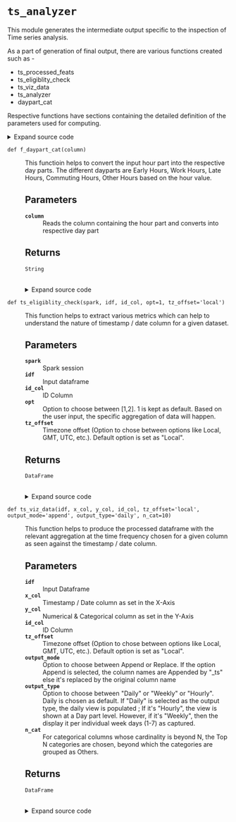 # <code>ts_analyzer</code>
<p>This module generates the intermediate output specific to the inspection of Time series analysis.</p>
<p>As a part of generation of final output, there are various functions created such as -</p>
<ul>
<li>ts_processed_feats</li>
<li>ts_eligiblity_check</li>
<li>ts_viz_data</li>
<li>ts_analyzer</li>
<li>daypart_cat</li>
</ul>
<p>Respective functions have sections containing the detailed definition of the parameters used for computing.</p>
<details class="source">
<summary>
<span>Expand source code</span>
</summary>
<pre>
```python
# coding=utf-8

"""This module generates the intermediate output specific to the inspection of Time series analysis.

As a part of generation of final output, there are various functions created such as -

- ts_processed_feats
- ts_eligiblity_check
- ts_viz_data
- ts_analyzer
- daypart_cat

Respective functions have sections containing the detailed definition of the parameters used for computing.

"""

import calendar
from anovos.shared.utils import (
    attributeType_segregation,
    ends_with,
    output_to_local,
    path_ak8s_modify,
)
from anovos.data_analyzer.stats_generator import measures_of_percentiles
from anovos.data_ingest.ts_auto_detection import ts_preprocess
from anovos.data_transformer.datetime import (
    timeUnits_extraction,
    unix_to_timestamp,
    lagged_ts,
)

import csv
import datetime
import io
import os
import re
import subprocess
import warnings
from pathlib import Path

import dateutil.parser
import numpy as np
import pandas as pd
import pyspark
from loguru import logger
from pyspark.sql import Window
from pyspark.sql import functions as F
from pyspark.sql import types as T
from statsmodels.tsa.seasonal import seasonal_decompose


def daypart_cat(column):

    """
    This functioin helps to convert the input hour part into the respective day parts. The different dayparts are Early Hours, Work Hours, Late Hours, Commuting Hours, Other Hours based on the hour value.

    Parameters
    ----------

    column
        Reads the column containing the hour part and converts into respective day part

    Returns
    -------
    String
    """

    # calculate hour buckets after adding local timezone

    if column is None:
        return "Missing_NA"
    elif (column >= 4) and (column < 7):
        return "early_hours"
    elif (column >= 10) and (column < 17):
        return "work_hours"
    elif (column >= 23) or (column < 4):
        return "late_hours"
    elif ((column >= 7) and (column < 10)) or ((column >= 17) and (column < 20)):
        return "commuting_hours"
    else:
        return "other_hours"


f_daypart_cat = F.udf(daypart_cat, T.StringType())


def ts_processed_feats(idf, col, id_col, tz, cnt_row, cnt_unique_id):

    """
    This function helps to extract time units from the input dataframe on a processed column being timestamp / date.

    Parameters
    ----------

    idf
        Input dataframe
    col
        Column belonging to timestamp / date
    id_col
        ID column
    tz
        Timezone offset
    cnt_row
        Count of rows present in the Input dataframe
    cnt_unique_id
        Count of unique records present in the Input dataframe

    Returns
    -------
    DataFrame
    """

    if cnt_row == cnt_unique_id:

        odf = (
            timeUnits_extraction(
                idf,
                col,
                "all",
                output_mode="append",
            )
            .withColumn("yyyymmdd_col", F.to_date(col))
            .orderBy("yyyymmdd_col")
            .withColumn("daypart_cat", f_daypart_cat(F.col(col + "_hour")))
            .withColumn(
                "week_cat",
                F.when(F.col(col + "_dayofweek") > 5, F.lit("weekend")).otherwise(
                    "weekday"
                ),
            )
            .withColumnRenamed(col + "_dayofweek", "dow")
        )

        return odf

    else:

        odf = (
            timeUnits_extraction(
                idf,
                col,
                "all",
                output_mode="append",
            )
            .withColumn("yyyymmdd_col", F.to_date(col))
            .orderBy(id_col, "yyyymmdd_col")
            .withColumn("daypart_cat", f_daypart_cat(F.col(col + "_hour")))
            .withColumn(
                "week_cat",
                F.when(F.col(col + "_dayofweek") > 5, F.lit("weekend")).otherwise(
                    "weekday"
                ),
            )
            .withColumnRenamed(col + "_dayofweek", "dow")
        )

        return odf


def ts_eligiblity_check(spark, idf, id_col, opt=1, tz_offset="local"):

    """
    This function helps to extract various metrics which can help to understand the nature of timestamp / date column for a given dataset.

    Parameters
    ----------

    spark
        Spark session
    idf
        Input dataframe
    id_col
        ID Column
    opt
        Option to choose between [1,2]. 1 is kept as default. Based on the user input, the specific aggregation of data will happen.
    tz_offset
        Timezone offset (Option to chose between options like Local, GMT, UTC, etc.). Default option is set as "Local".

    Returns
    -------
    DataFrame
    """

    lagged_df = lagged_ts(
        idf.select("yyyymmdd_col").distinct().orderBy("yyyymmdd_col"),
        "yyyymmdd_col",
        lag=1,
        tsdiff_unit="days",
        output_mode="append",
    ).orderBy("yyyymmdd_col")

    diff_lagged_df = list(
        np.around(
            lagged_df.withColumn(
                "daydiff", F.datediff("yyyymmdd_col", "yyyymmdd_col_lag1")
            )
            .where(F.col("daydiff").isNotNull())
            .groupBy()
            .agg(
                F.mean("daydiff").alias("mean"),
                F.variance("daydiff").alias("variance"),
                F.stddev("daydiff").alias("stdev"),
            )
            .withColumn("coef_of_var_lag", F.col("stdev") / F.col("mean"))
            .rdd.flatMap(lambda x: x)
            .collect(),
            3,
        )
    )

    p1 = measures_of_percentiles(
        spark,
        idf.groupBy(id_col).agg(F.countDistinct("yyyymmdd_col").alias("id_date_pair")),
        list_of_cols="id_date_pair",
    )
    p2 = measures_of_percentiles(
        spark,
        idf.groupBy("yyyymmdd_col").agg(F.countDistinct(id_col).alias("date_id_pair")),
        list_of_cols="date_id_pair",
    )

    if opt == 1:

        odf = p1.union(p2).toPandas()

        return odf

    else:

        odf = idf
        m = (
            odf.groupBy("yyyymmdd_col")
            .count()
            .orderBy("count", ascending=False)
            .collect()
        )
        mode = str(m[0][0]) + " [" + str(m[0][1]) + "]"
        missing_vals = odf.where(F.col("yyyymmdd_col").isNull()).count()
        odf = (
            odf.groupBy()
            .agg(
                F.countDistinct("yyyymmdd_col").alias("count_unique_dates"),
                F.min("yyyymmdd_col").alias("min_date"),
                F.max("yyyymmdd_col").alias("max_date"),
            )
            .withColumn("modal_date", F.lit(mode))
            .withColumn("date_diff", F.datediff("max_date", "min_date"))
            .withColumn("missing_date", F.lit(missing_vals))
            .withColumn("mean", F.lit(diff_lagged_df[0]))
            .withColumn("variance", F.lit(diff_lagged_df[1]))
            .withColumn("stdev", F.lit(diff_lagged_df[2]))
            .withColumn("cov", F.lit(diff_lagged_df[3]))
            .toPandas()
        )

        return odf


def ts_viz_data(
    idf,
    x_col,
    y_col,
    id_col,
    tz_offset="local",
    output_mode="append",
    output_type="daily",
    n_cat=10,
):

    """

    This function helps to produce the processed dataframe with the relevant aggregation at the time frequency chosen for a given column as seen against the timestamp / date column.

    Parameters
    ----------

    idf
        Input Dataframe
    x_col
        Timestamp / Date column as set in the X-Axis
    y_col
        Numerical & Categorical column as set in the Y-Axis
    id_col
        ID Column
    tz_offset
        Timezone offset (Option to chose between options like Local, GMT, UTC, etc.). Default option is set as "Local".
    output_mode
        Option to choose between Append or Replace. If the option Append is selected, the column names are Appended by "_ts" else it's replaced by the original column name
    output_type
        Option to choose between "Daily" or "Weekly" or "Hourly". Daily is chosen as default. If "Daily" is selected as the output type, the daily view is populated ; If it's "Hourly", the view is shown at a Day part level. However, if it's "Weekly", then the display it per individual week days (1-7) as captured.
    n_cat
        For categorical columns whose cardinality is beyond N, the Top N categories are chosen, beyond which the categories are grouped as Others.

    Returns
    -------
    DataFrame
    """

    y_col_org = y_col
    y_col = y_col.replace("-", "_")
    idf = idf.withColumnRenamed(y_col_org, y_col)

    for i in idf.dtypes:

        if y_col == i[0]:
            y_col_dtype = i[1]

    if y_col_dtype == "string":

        top_cat = list(
            idf.groupBy(y_col)
            .count()
            .orderBy("count", ascending=False)
            .limit(int(n_cat))
            .select(y_col)
            .toPandas()[y_col]
            .values
        )
        idf = idf.withColumn(
            y_col,
            F.when(F.col(y_col).isin(top_cat), F.col(y_col)).otherwise(F.lit("Others")),
        )

        if output_type == "daily":

            odf = (
                idf.groupBy(y_col, "yyyymmdd_col")
                .agg(F.count(y_col).alias("count"))
                .orderBy("yyyymmdd_col")
                .withColumnRenamed("yyyymmdd_col", x_col)
                .withColumnRenamed(y_col, y_col_org)
                .toPandas()
            )

        elif output_type == "hourly":

            odf = (
                idf.groupBy(y_col, "daypart_cat")
                .agg(F.count(y_col).alias("count"))
                .orderBy("daypart_cat")
                .withColumnRenamed(y_col, y_col_org)
                .toPandas()
            )

        elif output_type == "weekly":

            odf = (
                idf.groupBy(y_col, "dow")
                .agg(F.count(y_col).alias("count"))
                .orderBy("dow")
                .withColumnRenamed(y_col, y_col_org)
                .toPandas()
            )

        return odf

    else:

        if output_type == "daily":

            odf = (
                idf.groupBy("yyyymmdd_col")
                .agg(
                    F.min(y_col).alias("min"),
                    F.max(y_col).alias("max"),
                    F.mean(y_col).alias("mean"),
                    F.expr("percentile(" + y_col + ", array(0.5))")[0].alias("median"),
                )
                .orderBy("yyyymmdd_col")
                .withColumnRenamed("yyyymmdd_col", x_col)
                .withColumnRenamed(y_col, y_col_org)
                .toPandas()
            )

        elif output_type == "hourly":

            odf = (
                idf.groupBy("daypart_cat")
                .agg(
                    F.min(y_col).alias("min"),
                    F.max(y_col).alias("max"),
                    F.mean(y_col).alias("mean"),
                    F.expr("percentile(" + y_col + ", array(0.5))")[0].alias("median"),
                )
                .orderBy("daypart_cat")
                .withColumnRenamed(y_col, y_col_org)
                .toPandas()
            )

        elif output_type == "weekly":

            odf = (
                idf.groupBy("dow")
                .agg(
                    F.min(y_col).alias("min"),
                    F.max(y_col).alias("max"),
                    F.mean(y_col).alias("mean"),
                    F.expr("percentile(" + y_col + ", array(0.5))")[0].alias("median"),
                )
                .orderBy("dow")
                .withColumnRenamed(y_col, y_col_org)
                .toPandas()
            )

        return odf


def ts_analyzer(
    spark,
    idf,
    id_col,
    max_days,
    output_path,
    output_type="daily",
    tz_offset="local",
    run_type="local",
    auth_key="NA",
):

    """

    This function helps to produce the processed output in an aggregate form considering the input dataframe with processed timestamp / date column. The aggregation happens across Mean, Median, Min & Max for the Numerical / Categorical column.

    Parameters
    ----------

    spark
        Spark session
    idf
        Input Dataframe
    id_col
        ID Column
    max_days
        Max days upto which the data will be aggregated. If we've a dataset containing a timestamp / date field with very high number of unique dates (Let's say beyond 20 years worth of daily data), a maximum days value chosen basis which the latest output is displayed.
    output_path
        Output path where the intermediate data is going to be saved
    output_type
        Option to choose between "Daily" or "Weekly" or "Hourly". Daily is chosen as default. If "Daily" is selected as the output type, the daily view is populated ; If it's "Hourly", the view is shown at a Day part level. However, if it's "Weekly", then the display it per individual week days (1-7) as captured.
    tz_offset
        Timezone offset (Option to chose between options like Local, GMT, UTC, etc.). Default option is set as "Local".
    run_type
        Option to choose between run type "local" or "emr" or "databricks" or "ak8s" basis the user flexibility. Default option is set as "Local".
    auth_key
        Option to pass an authorization key to write to filesystems. Currently applicable only for ak8s run_type. Default value is kept as "NA"

    Returns
    -------
    Output[CSV]
    """

    if run_type == "local":
        local_path = output_path
    elif run_type == "databricks":
        local_path = output_to_local(output_path)
    elif run_type in ("emr", "ak8s"):
        local_path = "report_stats"
    else:
        raise ValueError("Invalid run_type")

    Path(local_path).mkdir(parents=True, exist_ok=True)

    num_cols, cat_cols, other_cols = attributeType_segregation(idf)

    num_cols = [x for x in num_cols if x not in [id_col]]
    cat_cols = [x for x in cat_cols if x not in [id_col]]

    ts_loop_cols_post = [x[0] for x in idf.dtypes if x[1] in ["timestamp", "date"]]

    cnt_row = idf.count()
    cnt_unique_id = idf.select(id_col).distinct().count()

    for i in ts_loop_cols_post:

        ts_processed_feat_df = ts_processed_feats(
            idf, i, id_col, tz_offset, cnt_row, cnt_unique_id
        )
        ts_processed_feat_df.persist(pyspark.StorageLevel.MEMORY_AND_DISK)

        # for j in range(1, 3):
        #     f = ts_eligiblity_check(
        #         spark,
        #         ts_processed_feat_df,
        #         id_col=id_col,
        #         opt=j,
        #         tz_offset=tz_offset,
        #     )
        #     f.to_csv(
        #         ends_with(local_path) + "stats_" + str(i) + "_" + str(j) + ".csv",
        #         index=False,
        #     )

        f1 = ts_eligiblity_check(
            spark, ts_processed_feat_df, id_col=id_col, opt=1, tz_offset=tz_offset
        )
        f1.to_csv(
            ends_with(local_path) + "stats_" + str(i) + "_" + str(1) + ".csv",
            index=False,
        )

        f2 = ts_eligiblity_check(
            spark, ts_processed_feat_df, id_col=id_col, opt=2, tz_offset=tz_offset
        )
        f2.to_csv(
            ends_with(local_path) + "stats_" + str(i) + "_" + str(2) + ".csv",
            index=False,
        )

        for k in [num_cols, cat_cols]:
            for l in k:
                for m in [output_type]:
                    f = (
                        ts_viz_data(
                            ts_processed_feat_df,
                            i,
                            l,
                            id_col=id_col,
                            tz_offset=tz_offset,
                            output_mode="append",
                            output_type=m,
                            n_cat=10,
                        )
                        .tail(int(max_days))
                        .dropna()
                    )
                    f.to_csv(
                        ends_with(local_path) + i + "_" + l + "_" + m + ".csv",
                        index=False,
                    )
        ts_processed_feat_df.unpersist()

    if run_type == "emr":
        bash_cmd = (
            "aws s3 cp --recursive "
            + ends_with(local_path)
            + " "
            + ends_with(output_path)
        )
        output = subprocess.check_output(["bash", "-c", bash_cmd])

    if run_type == "ak8s":
        output_path_mod = path_ak8s_modify(output_path)
        bash_cmd = (
            'azcopy cp "'
            + ends_with(local_path)
            + '" "'
            + ends_with(output_path_mod)
            + str(auth_key)
            + '" --recursive=true '
        )
        output = subprocess.check_output(["bash", "-c", bash_cmd])
```
</pre>
</details>
## Functions
<dl>
<dt id="anovos.data_analyzer.ts_analyzer.daypart_cat"><code class="name flex hljs csharp">
<span class="k">def</span> <span class="nf"><span class="ident">daypart_cat</span></span>(<span class="n">column)</span>
</code></dt>
<dd>
<div class="desc"><p>This functioin helps to convert the input hour part into the respective day parts. The different dayparts are Early Hours, Work Hours, Late Hours, Commuting Hours, Other Hours based on the hour value.</p>
<h2 id="parameters">Parameters</h2>
<dl>
<dt><strong><code>column</code></strong></dt>
<dd>Reads the column containing the hour part and converts into respective day part</dd>
</dl>
<h2 id="returns">Returns</h2>
<dl>
<dt><code>String</code></dt>
<dd>&nbsp;</dd>
</dl></div>
<details class="source">
<summary>
<span>Expand source code</span>
</summary>
<pre>
```python
def daypart_cat(column):

    """
    This functioin helps to convert the input hour part into the respective day parts. The different dayparts are Early Hours, Work Hours, Late Hours, Commuting Hours, Other Hours based on the hour value.

    Parameters
    ----------

    column
        Reads the column containing the hour part and converts into respective day part

    Returns
    -------
    String
    """

    # calculate hour buckets after adding local timezone

    if column is None:
        return "Missing_NA"
    elif (column >= 4) and (column < 7):
        return "early_hours"
    elif (column >= 10) and (column < 17):
        return "work_hours"
    elif (column >= 23) or (column < 4):
        return "late_hours"
    elif ((column >= 7) and (column < 10)) or ((column >= 17) and (column < 20)):
        return "commuting_hours"
    else:
        return "other_hours"
```
</pre>
</details>
</dd>
<dt id="anovos.data_analyzer.ts_analyzer.f_daypart_cat"><code class="name flex hljs csharp">
<span class="k">def</span> <span class="nf"><span class="ident">f_daypart_cat</span></span>(<span class="n">column)</span>
</code></dt>
<dd>
<div class="desc"><p>This functioin helps to convert the input hour part into the respective day parts. The different dayparts are Early Hours, Work Hours, Late Hours, Commuting Hours, Other Hours based on the hour value.</p>
<h2 id="parameters">Parameters</h2>
<dl>
<dt><strong><code>column</code></strong></dt>
<dd>Reads the column containing the hour part and converts into respective day part</dd>
</dl>
<h2 id="returns">Returns</h2>
<dl>
<dt><code>String</code></dt>
<dd>&nbsp;</dd>
</dl></div>
<details class="source">
<summary>
<span>Expand source code</span>
</summary>
<pre>
```python
def daypart_cat(column):

    """
    This functioin helps to convert the input hour part into the respective day parts. The different dayparts are Early Hours, Work Hours, Late Hours, Commuting Hours, Other Hours based on the hour value.

    Parameters
    ----------

    column
        Reads the column containing the hour part and converts into respective day part

    Returns
    -------
    String
    """

    # calculate hour buckets after adding local timezone

    if column is None:
        return "Missing_NA"
    elif (column >= 4) and (column < 7):
        return "early_hours"
    elif (column >= 10) and (column < 17):
        return "work_hours"
    elif (column >= 23) or (column < 4):
        return "late_hours"
    elif ((column >= 7) and (column < 10)) or ((column >= 17) and (column < 20)):
        return "commuting_hours"
    else:
        return "other_hours"
```
</pre>
</details>
</dd>
<dt id="anovos.data_analyzer.ts_analyzer.ts_analyzer"><code class="name flex hljs csharp">
<span class="k">def</span> <span class="nf"><span class="ident">ts_analyzer</span></span>(<span class="n">spark, idf, id_col, max_days, output_path, output_type='daily', tz_offset='local', run_type='local', auth_key='NA')</span>
</code></dt>
<dd>
<div class="desc"><p>This function helps to produce the processed output in an aggregate form considering the input dataframe with processed timestamp / date column. The aggregation happens across Mean, Median, Min &amp; Max for the Numerical / Categorical column.</p>
<h2 id="parameters">Parameters</h2>
<dl>
<dt><strong><code>spark</code></strong></dt>
<dd>Spark session</dd>
<dt><strong><code>idf</code></strong></dt>
<dd>Input Dataframe</dd>
<dt><strong><code>id_col</code></strong></dt>
<dd>ID Column</dd>
<dt><strong><code>max_days</code></strong></dt>
<dd>Max days upto which the data will be aggregated. If we've a dataset containing a timestamp / date field with very high number of unique dates (Let's say beyond 20 years worth of daily data), a maximum days value chosen basis which the latest output is displayed.</dd>
<dt><strong><code>output_path</code></strong></dt>
<dd>Output path where the intermediate data is going to be saved</dd>
<dt><strong><code>output_type</code></strong></dt>
<dd>Option to choose between "Daily" or "Weekly" or "Hourly". Daily is chosen as default. If "Daily" is selected as the output type, the daily view is populated ; If it's "Hourly", the view is shown at a Day part level. However, if it's "Weekly", then the display it per individual week days (1-7) as captured.</dd>
<dt><strong><code>tz_offset</code></strong></dt>
<dd>Timezone offset (Option to chose between options like Local, GMT, UTC, etc.). Default option is set as "Local".</dd>
<dt><strong><code>run_type</code></strong></dt>
<dd>Option to choose between run type "local" or "emr" or "databricks" or "ak8s" basis the user flexibility. Default option is set as "Local".</dd>
<dt><strong><code>auth_key</code></strong></dt>
<dd>Option to pass an authorization key to write to filesystems. Currently applicable only for ak8s run_type. Default value is kept as "NA"</dd>
</dl>
<h2 id="returns">Returns</h2>
<dl>
<dt><code>Output[CSV]</code></dt>
<dd>&nbsp;</dd>
</dl></div>
<details class="source">
<summary>
<span>Expand source code</span>
</summary>
<pre>
```python
def ts_analyzer(
    spark,
    idf,
    id_col,
    max_days,
    output_path,
    output_type="daily",
    tz_offset="local",
    run_type="local",
    auth_key="NA",
):

    """

    This function helps to produce the processed output in an aggregate form considering the input dataframe with processed timestamp / date column. The aggregation happens across Mean, Median, Min & Max for the Numerical / Categorical column.

    Parameters
    ----------

    spark
        Spark session
    idf
        Input Dataframe
    id_col
        ID Column
    max_days
        Max days upto which the data will be aggregated. If we've a dataset containing a timestamp / date field with very high number of unique dates (Let's say beyond 20 years worth of daily data), a maximum days value chosen basis which the latest output is displayed.
    output_path
        Output path where the intermediate data is going to be saved
    output_type
        Option to choose between "Daily" or "Weekly" or "Hourly". Daily is chosen as default. If "Daily" is selected as the output type, the daily view is populated ; If it's "Hourly", the view is shown at a Day part level. However, if it's "Weekly", then the display it per individual week days (1-7) as captured.
    tz_offset
        Timezone offset (Option to chose between options like Local, GMT, UTC, etc.). Default option is set as "Local".
    run_type
        Option to choose between run type "local" or "emr" or "databricks" or "ak8s" basis the user flexibility. Default option is set as "Local".
    auth_key
        Option to pass an authorization key to write to filesystems. Currently applicable only for ak8s run_type. Default value is kept as "NA"

    Returns
    -------
    Output[CSV]
    """

    if run_type == "local":
        local_path = output_path
    elif run_type == "databricks":
        local_path = output_to_local(output_path)
    elif run_type in ("emr", "ak8s"):
        local_path = "report_stats"
    else:
        raise ValueError("Invalid run_type")

    Path(local_path).mkdir(parents=True, exist_ok=True)

    num_cols, cat_cols, other_cols = attributeType_segregation(idf)

    num_cols = [x for x in num_cols if x not in [id_col]]
    cat_cols = [x for x in cat_cols if x not in [id_col]]

    ts_loop_cols_post = [x[0] for x in idf.dtypes if x[1] in ["timestamp", "date"]]

    cnt_row = idf.count()
    cnt_unique_id = idf.select(id_col).distinct().count()

    for i in ts_loop_cols_post:

        ts_processed_feat_df = ts_processed_feats(
            idf, i, id_col, tz_offset, cnt_row, cnt_unique_id
        )
        ts_processed_feat_df.persist(pyspark.StorageLevel.MEMORY_AND_DISK)

        # for j in range(1, 3):
        #     f = ts_eligiblity_check(
        #         spark,
        #         ts_processed_feat_df,
        #         id_col=id_col,
        #         opt=j,
        #         tz_offset=tz_offset,
        #     )
        #     f.to_csv(
        #         ends_with(local_path) + "stats_" + str(i) + "_" + str(j) + ".csv",
        #         index=False,
        #     )

        f1 = ts_eligiblity_check(
            spark, ts_processed_feat_df, id_col=id_col, opt=1, tz_offset=tz_offset
        )
        f1.to_csv(
            ends_with(local_path) + "stats_" + str(i) + "_" + str(1) + ".csv",
            index=False,
        )

        f2 = ts_eligiblity_check(
            spark, ts_processed_feat_df, id_col=id_col, opt=2, tz_offset=tz_offset
        )
        f2.to_csv(
            ends_with(local_path) + "stats_" + str(i) + "_" + str(2) + ".csv",
            index=False,
        )

        for k in [num_cols, cat_cols]:
            for l in k:
                for m in [output_type]:
                    f = (
                        ts_viz_data(
                            ts_processed_feat_df,
                            i,
                            l,
                            id_col=id_col,
                            tz_offset=tz_offset,
                            output_mode="append",
                            output_type=m,
                            n_cat=10,
                        )
                        .tail(int(max_days))
                        .dropna()
                    )
                    f.to_csv(
                        ends_with(local_path) + i + "_" + l + "_" + m + ".csv",
                        index=False,
                    )
        ts_processed_feat_df.unpersist()

    if run_type == "emr":
        bash_cmd = (
            "aws s3 cp --recursive "
            + ends_with(local_path)
            + " "
            + ends_with(output_path)
        )
        output = subprocess.check_output(["bash", "-c", bash_cmd])

    if run_type == "ak8s":
        output_path_mod = path_ak8s_modify(output_path)
        bash_cmd = (
            'azcopy cp "'
            + ends_with(local_path)
            + '" "'
            + ends_with(output_path_mod)
            + str(auth_key)
            + '" --recursive=true '
        )
        output = subprocess.check_output(["bash", "-c", bash_cmd])
```
</pre>
</details>
</dd>
<dt id="anovos.data_analyzer.ts_analyzer.ts_eligiblity_check"><code class="name flex hljs csharp">
<span class="k">def</span> <span class="nf"><span class="ident">ts_eligiblity_check</span></span>(<span class="n">spark, idf, id_col, opt=1, tz_offset='local')</span>
</code></dt>
<dd>
<div class="desc"><p>This function helps to extract various metrics which can help to understand the nature of timestamp / date column for a given dataset.</p>
<h2 id="parameters">Parameters</h2>
<dl>
<dt><strong><code>spark</code></strong></dt>
<dd>Spark session</dd>
<dt><strong><code>idf</code></strong></dt>
<dd>Input dataframe</dd>
<dt><strong><code>id_col</code></strong></dt>
<dd>ID Column</dd>
<dt><strong><code>opt</code></strong></dt>
<dd>Option to choose between [1,2]. 1 is kept as default. Based on the user input, the specific aggregation of data will happen.</dd>
<dt><strong><code>tz_offset</code></strong></dt>
<dd>Timezone offset (Option to chose between options like Local, GMT, UTC, etc.). Default option is set as "Local".</dd>
</dl>
<h2 id="returns">Returns</h2>
<dl>
<dt><code>DataFrame</code></dt>
<dd>&nbsp;</dd>
</dl></div>
<details class="source">
<summary>
<span>Expand source code</span>
</summary>
<pre>
```python
def ts_eligiblity_check(spark, idf, id_col, opt=1, tz_offset="local"):

    """
    This function helps to extract various metrics which can help to understand the nature of timestamp / date column for a given dataset.

    Parameters
    ----------

    spark
        Spark session
    idf
        Input dataframe
    id_col
        ID Column
    opt
        Option to choose between [1,2]. 1 is kept as default. Based on the user input, the specific aggregation of data will happen.
    tz_offset
        Timezone offset (Option to chose between options like Local, GMT, UTC, etc.). Default option is set as "Local".

    Returns
    -------
    DataFrame
    """

    lagged_df = lagged_ts(
        idf.select("yyyymmdd_col").distinct().orderBy("yyyymmdd_col"),
        "yyyymmdd_col",
        lag=1,
        tsdiff_unit="days",
        output_mode="append",
    ).orderBy("yyyymmdd_col")

    diff_lagged_df = list(
        np.around(
            lagged_df.withColumn(
                "daydiff", F.datediff("yyyymmdd_col", "yyyymmdd_col_lag1")
            )
            .where(F.col("daydiff").isNotNull())
            .groupBy()
            .agg(
                F.mean("daydiff").alias("mean"),
                F.variance("daydiff").alias("variance"),
                F.stddev("daydiff").alias("stdev"),
            )
            .withColumn("coef_of_var_lag", F.col("stdev") / F.col("mean"))
            .rdd.flatMap(lambda x: x)
            .collect(),
            3,
        )
    )

    p1 = measures_of_percentiles(
        spark,
        idf.groupBy(id_col).agg(F.countDistinct("yyyymmdd_col").alias("id_date_pair")),
        list_of_cols="id_date_pair",
    )
    p2 = measures_of_percentiles(
        spark,
        idf.groupBy("yyyymmdd_col").agg(F.countDistinct(id_col).alias("date_id_pair")),
        list_of_cols="date_id_pair",
    )

    if opt == 1:

        odf = p1.union(p2).toPandas()

        return odf

    else:

        odf = idf
        m = (
            odf.groupBy("yyyymmdd_col")
            .count()
            .orderBy("count", ascending=False)
            .collect()
        )
        mode = str(m[0][0]) + " [" + str(m[0][1]) + "]"
        missing_vals = odf.where(F.col("yyyymmdd_col").isNull()).count()
        odf = (
            odf.groupBy()
            .agg(
                F.countDistinct("yyyymmdd_col").alias("count_unique_dates"),
                F.min("yyyymmdd_col").alias("min_date"),
                F.max("yyyymmdd_col").alias("max_date"),
            )
            .withColumn("modal_date", F.lit(mode))
            .withColumn("date_diff", F.datediff("max_date", "min_date"))
            .withColumn("missing_date", F.lit(missing_vals))
            .withColumn("mean", F.lit(diff_lagged_df[0]))
            .withColumn("variance", F.lit(diff_lagged_df[1]))
            .withColumn("stdev", F.lit(diff_lagged_df[2]))
            .withColumn("cov", F.lit(diff_lagged_df[3]))
            .toPandas()
        )

        return odf
```
</pre>
</details>
</dd>
<dt id="anovos.data_analyzer.ts_analyzer.ts_processed_feats"><code class="name flex hljs csharp">
<span class="k">def</span> <span class="nf"><span class="ident">ts_processed_feats</span></span>(<span class="n">idf, col, id_col, tz, cnt_row, cnt_unique_id)</span>
</code></dt>
<dd>
<div class="desc"><p>This function helps to extract time units from the input dataframe on a processed column being timestamp / date.</p>
<h2 id="parameters">Parameters</h2>
<dl>
<dt><strong><code>idf</code></strong></dt>
<dd>Input dataframe</dd>
<dt><strong><code>col</code></strong></dt>
<dd>Column belonging to timestamp / date</dd>
<dt><strong><code>id_col</code></strong></dt>
<dd>ID column</dd>
<dt><strong><code>tz</code></strong></dt>
<dd>Timezone offset</dd>
<dt><strong><code>cnt_row</code></strong></dt>
<dd>Count of rows present in the Input dataframe</dd>
<dt><strong><code>cnt_unique_id</code></strong></dt>
<dd>Count of unique records present in the Input dataframe</dd>
</dl>
<h2 id="returns">Returns</h2>
<dl>
<dt><code>DataFrame</code></dt>
<dd>&nbsp;</dd>
</dl></div>
<details class="source">
<summary>
<span>Expand source code</span>
</summary>
<pre>
```python
def ts_processed_feats(idf, col, id_col, tz, cnt_row, cnt_unique_id):

    """
    This function helps to extract time units from the input dataframe on a processed column being timestamp / date.

    Parameters
    ----------

    idf
        Input dataframe
    col
        Column belonging to timestamp / date
    id_col
        ID column
    tz
        Timezone offset
    cnt_row
        Count of rows present in the Input dataframe
    cnt_unique_id
        Count of unique records present in the Input dataframe

    Returns
    -------
    DataFrame
    """

    if cnt_row == cnt_unique_id:

        odf = (
            timeUnits_extraction(
                idf,
                col,
                "all",
                output_mode="append",
            )
            .withColumn("yyyymmdd_col", F.to_date(col))
            .orderBy("yyyymmdd_col")
            .withColumn("daypart_cat", f_daypart_cat(F.col(col + "_hour")))
            .withColumn(
                "week_cat",
                F.when(F.col(col + "_dayofweek") > 5, F.lit("weekend")).otherwise(
                    "weekday"
                ),
            )
            .withColumnRenamed(col + "_dayofweek", "dow")
        )

        return odf

    else:

        odf = (
            timeUnits_extraction(
                idf,
                col,
                "all",
                output_mode="append",
            )
            .withColumn("yyyymmdd_col", F.to_date(col))
            .orderBy(id_col, "yyyymmdd_col")
            .withColumn("daypart_cat", f_daypart_cat(F.col(col + "_hour")))
            .withColumn(
                "week_cat",
                F.when(F.col(col + "_dayofweek") > 5, F.lit("weekend")).otherwise(
                    "weekday"
                ),
            )
            .withColumnRenamed(col + "_dayofweek", "dow")
        )

        return odf
```
</pre>
</details>
</dd>
<dt id="anovos.data_analyzer.ts_analyzer.ts_viz_data"><code class="name flex hljs csharp">
<span class="k">def</span> <span class="nf"><span class="ident">ts_viz_data</span></span>(<span class="n">idf, x_col, y_col, id_col, tz_offset='local', output_mode='append', output_type='daily', n_cat=10)</span>
</code></dt>
<dd>
<div class="desc"><p>This function helps to produce the processed dataframe with the relevant aggregation at the time frequency chosen for a given column as seen against the timestamp / date column.</p>
<h2 id="parameters">Parameters</h2>
<dl>
<dt><strong><code>idf</code></strong></dt>
<dd>Input Dataframe</dd>
<dt><strong><code>x_col</code></strong></dt>
<dd>Timestamp / Date column as set in the X-Axis</dd>
<dt><strong><code>y_col</code></strong></dt>
<dd>Numerical &amp; Categorical column as set in the Y-Axis</dd>
<dt><strong><code>id_col</code></strong></dt>
<dd>ID Column</dd>
<dt><strong><code>tz_offset</code></strong></dt>
<dd>Timezone offset (Option to chose between options like Local, GMT, UTC, etc.). Default option is set as "Local".</dd>
<dt><strong><code>output_mode</code></strong></dt>
<dd>Option to choose between Append or Replace. If the option Append is selected, the column names are Appended by "_ts" else it's replaced by the original column name</dd>
<dt><strong><code>output_type</code></strong></dt>
<dd>Option to choose between "Daily" or "Weekly" or "Hourly". Daily is chosen as default. If "Daily" is selected as the output type, the daily view is populated ; If it's "Hourly", the view is shown at a Day part level. However, if it's "Weekly", then the display it per individual week days (1-7) as captured.</dd>
<dt><strong><code>n_cat</code></strong></dt>
<dd>For categorical columns whose cardinality is beyond N, the Top N categories are chosen, beyond which the categories are grouped as Others.</dd>
</dl>
<h2 id="returns">Returns</h2>
<dl>
<dt><code>DataFrame</code></dt>
<dd>&nbsp;</dd>
</dl></div>
<details class="source">
<summary>
<span>Expand source code</span>
</summary>
<pre>
```python
def ts_viz_data(
    idf,
    x_col,
    y_col,
    id_col,
    tz_offset="local",
    output_mode="append",
    output_type="daily",
    n_cat=10,
):

    """

    This function helps to produce the processed dataframe with the relevant aggregation at the time frequency chosen for a given column as seen against the timestamp / date column.

    Parameters
    ----------

    idf
        Input Dataframe
    x_col
        Timestamp / Date column as set in the X-Axis
    y_col
        Numerical & Categorical column as set in the Y-Axis
    id_col
        ID Column
    tz_offset
        Timezone offset (Option to chose between options like Local, GMT, UTC, etc.). Default option is set as "Local".
    output_mode
        Option to choose between Append or Replace. If the option Append is selected, the column names are Appended by "_ts" else it's replaced by the original column name
    output_type
        Option to choose between "Daily" or "Weekly" or "Hourly". Daily is chosen as default. If "Daily" is selected as the output type, the daily view is populated ; If it's "Hourly", the view is shown at a Day part level. However, if it's "Weekly", then the display it per individual week days (1-7) as captured.
    n_cat
        For categorical columns whose cardinality is beyond N, the Top N categories are chosen, beyond which the categories are grouped as Others.

    Returns
    -------
    DataFrame
    """

    y_col_org = y_col
    y_col = y_col.replace("-", "_")
    idf = idf.withColumnRenamed(y_col_org, y_col)

    for i in idf.dtypes:

        if y_col == i[0]:
            y_col_dtype = i[1]

    if y_col_dtype == "string":

        top_cat = list(
            idf.groupBy(y_col)
            .count()
            .orderBy("count", ascending=False)
            .limit(int(n_cat))
            .select(y_col)
            .toPandas()[y_col]
            .values
        )
        idf = idf.withColumn(
            y_col,
            F.when(F.col(y_col).isin(top_cat), F.col(y_col)).otherwise(F.lit("Others")),
        )

        if output_type == "daily":

            odf = (
                idf.groupBy(y_col, "yyyymmdd_col")
                .agg(F.count(y_col).alias("count"))
                .orderBy("yyyymmdd_col")
                .withColumnRenamed("yyyymmdd_col", x_col)
                .withColumnRenamed(y_col, y_col_org)
                .toPandas()
            )

        elif output_type == "hourly":

            odf = (
                idf.groupBy(y_col, "daypart_cat")
                .agg(F.count(y_col).alias("count"))
                .orderBy("daypart_cat")
                .withColumnRenamed(y_col, y_col_org)
                .toPandas()
            )

        elif output_type == "weekly":

            odf = (
                idf.groupBy(y_col, "dow")
                .agg(F.count(y_col).alias("count"))
                .orderBy("dow")
                .withColumnRenamed(y_col, y_col_org)
                .toPandas()
            )

        return odf

    else:

        if output_type == "daily":

            odf = (
                idf.groupBy("yyyymmdd_col")
                .agg(
                    F.min(y_col).alias("min"),
                    F.max(y_col).alias("max"),
                    F.mean(y_col).alias("mean"),
                    F.expr("percentile(" + y_col + ", array(0.5))")[0].alias("median"),
                )
                .orderBy("yyyymmdd_col")
                .withColumnRenamed("yyyymmdd_col", x_col)
                .withColumnRenamed(y_col, y_col_org)
                .toPandas()
            )

        elif output_type == "hourly":

            odf = (
                idf.groupBy("daypart_cat")
                .agg(
                    F.min(y_col).alias("min"),
                    F.max(y_col).alias("max"),
                    F.mean(y_col).alias("mean"),
                    F.expr("percentile(" + y_col + ", array(0.5))")[0].alias("median"),
                )
                .orderBy("daypart_cat")
                .withColumnRenamed(y_col, y_col_org)
                .toPandas()
            )

        elif output_type == "weekly":

            odf = (
                idf.groupBy("dow")
                .agg(
                    F.min(y_col).alias("min"),
                    F.max(y_col).alias("max"),
                    F.mean(y_col).alias("mean"),
                    F.expr("percentile(" + y_col + ", array(0.5))")[0].alias("median"),
                )
                .orderBy("dow")
                .withColumnRenamed(y_col, y_col_org)
                .toPandas()
            )

        return odf
```
</pre>
</details>
</dd>
</dl>
